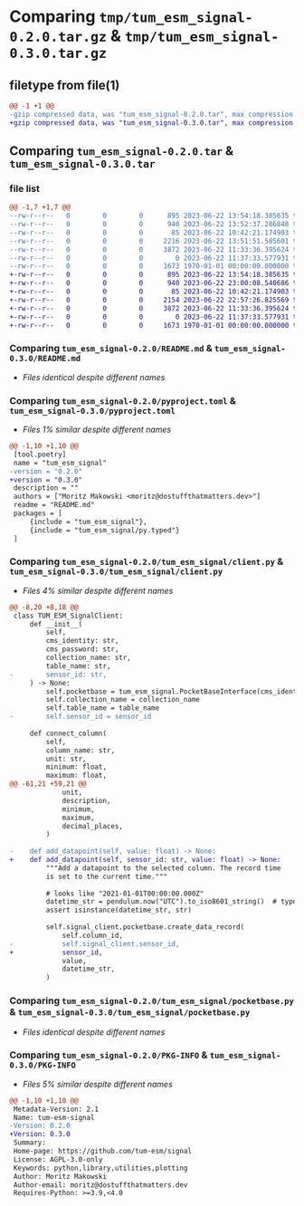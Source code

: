 # Comparing `tmp/tum_esm_signal-0.2.0.tar.gz` & `tmp/tum_esm_signal-0.3.0.tar.gz`

## filetype from file(1)

```diff
@@ -1 +1 @@
-gzip compressed data, was "tum_esm_signal-0.2.0.tar", max compression
+gzip compressed data, was "tum_esm_signal-0.3.0.tar", max compression
```

## Comparing `tum_esm_signal-0.2.0.tar` & `tum_esm_signal-0.3.0.tar`

### file list

```diff
@@ -1,7 +1,7 @@
--rw-r--r--   0        0        0      895 2023-06-22 13:54:18.385635 tum_esm_signal-0.2.0/README.md
--rw-r--r--   0        0        0      940 2023-06-22 13:52:37.286848 tum_esm_signal-0.2.0/pyproject.toml
--rw-r--r--   0        0        0       85 2023-06-22 10:42:21.174903 tum_esm_signal-0.2.0/tum_esm_signal/__init__.py
--rw-r--r--   0        0        0     2216 2023-06-22 13:51:51.585601 tum_esm_signal-0.2.0/tum_esm_signal/client.py
--rw-r--r--   0        0        0     3872 2023-06-22 11:33:36.395624 tum_esm_signal-0.2.0/tum_esm_signal/pocketbase.py
--rw-r--r--   0        0        0        0 2023-06-22 11:37:33.577931 tum_esm_signal-0.2.0/tum_esm_signal/py.typed
--rw-r--r--   0        0        0     1673 1970-01-01 00:00:00.000000 tum_esm_signal-0.2.0/PKG-INFO
+-rw-r--r--   0        0        0      895 2023-06-22 13:54:18.385635 tum_esm_signal-0.3.0/README.md
+-rw-r--r--   0        0        0      940 2023-06-22 23:00:08.540686 tum_esm_signal-0.3.0/pyproject.toml
+-rw-r--r--   0        0        0       85 2023-06-22 10:42:21.174903 tum_esm_signal-0.3.0/tum_esm_signal/__init__.py
+-rw-r--r--   0        0        0     2154 2023-06-22 22:57:26.825569 tum_esm_signal-0.3.0/tum_esm_signal/client.py
+-rw-r--r--   0        0        0     3872 2023-06-22 11:33:36.395624 tum_esm_signal-0.3.0/tum_esm_signal/pocketbase.py
+-rw-r--r--   0        0        0        0 2023-06-22 11:37:33.577931 tum_esm_signal-0.3.0/tum_esm_signal/py.typed
+-rw-r--r--   0        0        0     1673 1970-01-01 00:00:00.000000 tum_esm_signal-0.3.0/PKG-INFO
```

### Comparing `tum_esm_signal-0.2.0/README.md` & `tum_esm_signal-0.3.0/README.md`

 * *Files identical despite different names*

### Comparing `tum_esm_signal-0.2.0/pyproject.toml` & `tum_esm_signal-0.3.0/pyproject.toml`

 * *Files 1% similar despite different names*

```diff
@@ -1,10 +1,10 @@
 [tool.poetry]
 name = "tum_esm_signal"
-version = "0.2.0"
+version = "0.3.0"
 description = ""
 authors = ["Moritz Makowski <moritz@dostuffthatmatters.dev>"]
 readme = "README.md"
 packages = [
     {include = "tum_esm_signal"},
     {include = "tum_esm_signal/py.typed"}
 ]
```

### Comparing `tum_esm_signal-0.2.0/tum_esm_signal/client.py` & `tum_esm_signal-0.3.0/tum_esm_signal/client.py`

 * *Files 4% similar despite different names*

```diff
@@ -8,20 +8,18 @@
 class TUM_ESM_SignalClient:
     def __init__(
         self,
         cms_identity: str,
         cms_password: str,
         collection_name: str,
         table_name: str,
-        sensor_id: str,
     ) -> None:
         self.pocketbase = tum_esm_signal.PocketBaseInterface(cms_identity, cms_password)
         self.collection_name = collection_name
         self.table_name = table_name
-        self.sensor_id = sensor_id
 
     def connect_column(
         self,
         column_name: str,
         unit: str,
         minimum: float,
         maximum: float,
@@ -61,21 +59,21 @@
             unit,
             description,
             minimum,
             maximum,
             decimal_places,
         )
 
-    def add_datapoint(self, value: float) -> None:
+    def add_datapoint(self, sensor_id: str, value: float) -> None:
         """Add a datapoint to the selected column. The record time
         is set to the current time."""
 
         # looks like "2021-01-01T00:00:00.000Z"
         datetime_str = pendulum.now("UTC").to_iso8601_string()  # type: ignore
         assert isinstance(datetime_str, str)
 
         self.signal_client.pocketbase.create_data_record(
             self.column_id,
-            self.signal_client.sensor_id,
+            sensor_id,
             value,
             datetime_str,
         )
```

### Comparing `tum_esm_signal-0.2.0/tum_esm_signal/pocketbase.py` & `tum_esm_signal-0.3.0/tum_esm_signal/pocketbase.py`

 * *Files identical despite different names*

### Comparing `tum_esm_signal-0.2.0/PKG-INFO` & `tum_esm_signal-0.3.0/PKG-INFO`

 * *Files 5% similar despite different names*

```diff
@@ -1,10 +1,10 @@
 Metadata-Version: 2.1
 Name: tum-esm-signal
-Version: 0.2.0
+Version: 0.3.0
 Summary: 
 Home-page: https://github.com/tum-esm/signal
 License: AGPL-3.0-only
 Keywords: python,library,utilities,plotting
 Author: Moritz Makowski
 Author-email: moritz@dostuffthatmatters.dev
 Requires-Python: >=3.9,<4.0
```

